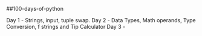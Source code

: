 ##100-days-of-python

Day 1 - Strings, input, tuple swap.
Day 2 - Data Types, Math operands, Type Conversion, f strings and Tip Calculator
Day 3 - 

